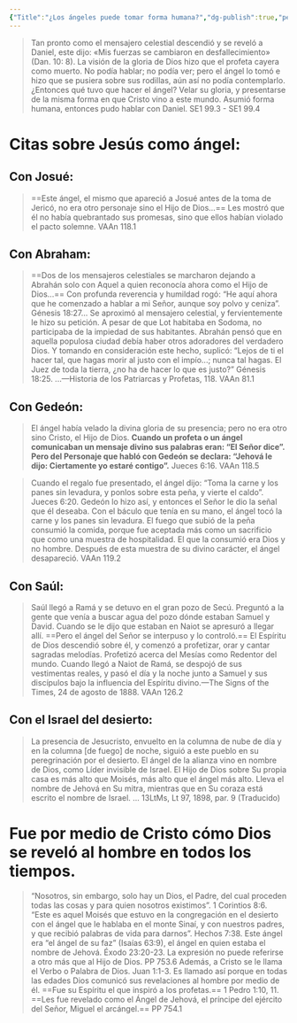 ```yaml
---
{"Title":"¿Los ángeles puede tomar forma humana?","dg-publish":true,"permalink":"/deidad/preguntas-y-respuesas/los-angeles/","dgPassFrontmatter":true}
---
```




> Tan pronto como el mensajero celestial descendió y se reveló a Daniel, este dijo: «Mis fuerzas se cambiaron en desfallecimiento» (Dan. 10: 8). La visión de la gloria de Dios hizo que el profeta cayera como muerto. No podía hablar; no podía ver; pero el ángel lo tomó e hizo que se pusiera sobre sus rodillas, aún así no podía contemplarlo. 
> ¿Entonces qué tuvo que hacer el ángel? Velar su gloria, y presentarse de la misma forma en que Cristo vino a este mundo. Asumió forma humana, entonces pudo hablar con Daniel.  SE1 99.3 - SE1 99.4

# Citas sobre Jesús como ángel:

## Con Josué:

> ==Este ángel, el mismo que apareció a Josué antes de la toma de Jericó, no era otro personaje sino el Hijo de Dios...== Les mostró que él no había quebrantado sus promesas, sino que ellos habían violado el pacto solemne. VAAn 118.1

## Con Abraham:

> ==Dos de los mensajeros celestiales se marcharon dejando a Abrahán solo con Aquel a quien reconocía ahora como el Hijo de Dios...== Con profunda reverencia y humildad rogó: “He aquí ahora que he comenzado a hablar a mi Señor, aunque soy polvo y ceniza”. Génesis 18:27... Se aproximó al mensajero celestial, y fervientemente le hizo su petición. A pesar de que Lot habitaba en Sodoma, no participaba de la impiedad de sus habitantes. Abrahán pensó que en aquella populosa ciudad debía haber otros adoradores del verdadero Dios. Y tomando en consideración este hecho, suplicó: “Lejos de ti el hacer tal, que hagas morir al justo con el impío...; nunca tal hagas. El Juez de toda la tierra, ¿no ha de hacer lo que es justo?” Génesis 18:25. ...—Historia de los Patriarcas y Profetas, 118. VAAn 81.1

## Con Gedeón:

>El ángel había velado la divina gloria de su presencia; pero no era otro sino Cristo, el Hijo de Dios. **Cuando un profeta o un ángel comunicaban un mensaje divino sus palabras eran: “El Señor dice”. Pero del  Personaje que habló con Gedeón se declara: “Jehová le dijo: Ciertamente yo estaré contigo”.** Jueces 6:16. VAAn 118.5

> Cuando el regalo fue presentado, el ángel dijo: “Toma la carne y los panes sin levadura, y ponlos sobre esta peña, y vierte el caldo”. Jueces 6:20. Gedeón lo hizo así, y entonces el Señor le dio la señal que él deseaba. Con el báculo que tenía en su mano, el ángel tocó la carne y los panes sin levadura. El fuego que subió de la peña consumió la comida, porque fue aceptada más como un sacrificio que como una muestra de hospitalidad. El que la consumió era Dios y no hombre. Después de esta muestra de su divino carácter, el ángel desapareció. VAAn 119.2

## Con Saúl:

> Saúl llegó a Ramá y se detuvo en el gran pozo de Secú. Preguntó a la gente que venía a buscar agua del pozo dónde estaban Samuel y David. Cuando se le dijo que estaban en Naiot se apresuró a llegar allí. ==Pero el ángel del Señor se interpuso y lo controló.== El Espíritu de Dios descendió sobre él, y comenzó a profetizar, orar y cantar sagradas melodías. Profetizó acerca del Mesías como Redentor del mundo. Cuando llegó a Naiot de Ramá, se despojó de sus vestimentas reales, y pasó el día y la noche junto a Samuel y sus discípulos bajo la influencia del Espíritu divino.—The Signs of the Times, 24 de agosto de 1888. VAAn 126.2

##  Con el Israel del desierto:

> La presencia de Jesucristo, envuelto en la columna de nube de día y en la columna [de fuego] de noche, siguió a este pueblo en su peregrinación por el desierto. El ángel de la alianza vino en nombre de Dios, como Líder invisible de Israel. El Hijo de Dios sobre Su propia casa es más alto que Moisés, más alto que el ángel más alto. Lleva el nombre de Jehová en Su mitra, mientras que en Su coraza está escrito el nombre de Israel. ... 13LtMs, Lt 97, 1898, par. 9 (Traducido)

# Fue por medio de Cristo cómo Dios se reveló al hombre en todos los tiempos.

 > “Nosotros, sin embargo, solo hay un Dios, el Padre,  del cual proceden todas las cosas y para quien nosotros existimos”. 1 Corintios 8:6. “Este es aquel Moisés que estuvo en la congregación en el desierto con el ángel que le hablaba en el monte Sinaí, y con nuestros padres, y que recibió palabras de vida para darnos”. Hechos 7:38. Este ángel era “el ángel de su faz” (Isaías 63:9), el ángel en quien estaba el nombre de Jehová. Éxodo 23:20-23. La expresión no puede referirse a otro más que al Hijo de Dios. PP 753.6 Además, a Cristo se le llama el Verbo o Palabra de Dios. Juan 1:1-3. Es llamado así porque en todas las edades Dios comunicó sus revelaciones al hombre por medio de él. ==Fue su Espíritu el que inspiró a los profetas.== 1 Pedro 1:10, 11. ==Les fue revelado como el Ángel de Jehová, el príncipe del ejército del Señor, Miguel el arcángel.== PP 754.1